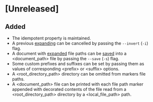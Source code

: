 # [Unreleased]

## Added

- The idempotent property is maintained.
- A previous [expanding](https://github.com/monadosquito/unpath#expand) can be cancelled
by passing the `--invert` (`-i`) flag.
- A document
with [expanded](https://github.com/monadosquito/unpath#expand) file paths can be [saved](https://github.com/monadosquito/unpath#save)
into a \<document\_path\> file by passing the `--save` (`-s`) flag.
- Some custom prefixes and suffixes can be set
by passing them as values of corresponding \<prefix\> or \<suffix\> options.
- A \<root\_directory\_path\> directory can be omitted from markers file paths.
- A \<document\_path\> file can be printed with each file path marker
appended with decorated contents of the file
read from a \<root\_directory\_path\> directory
by a \<local\_file\_path\> path.
